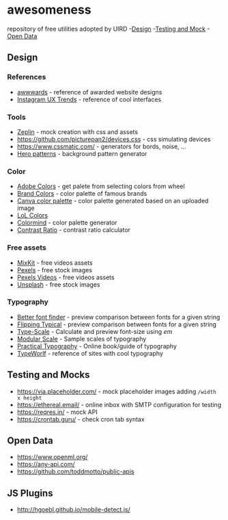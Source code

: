 # awesomeness
repository of free utilities adopted by UIRD
-[Design](#design)
-[Testing and Mock](#testing-and-mock)
-[Open Data](#open-data)

## Design

### References
- [awwwards](https://www.awwwards.com/) - reference of awarded website designs
- [Instagram UX Trends](https://www.instagram.com/ux_trends/) - reference of cool interfaces

### Tools
- [Zeplin](https://zeplin.io) - mock creation with css and assets
- https://github.com/picturepan2/devices.css - css simulating devices
- https://www.cssmatic.com/ - generators for bords, noise, ...
- [Hero patterns](http://www.heropatterns.com/) - background pattern generator

### Color
- [Adobe Colors](https://color.adobe.com/pt/create/color-wheel/) - get palete from selecting colors from wheel
- [Brand Colors](https://brandcolors.net/) - color palette of famous brands
- [Canva color palette](https://www.canva.com/color-palette/) - color palette generated based on an uploaded image
- [LoL Colors](https://www.webdesignrankings.com/resources/lolcolors/)
- [Colormind](http://colormind.io/) - color palette generator
- [Contrast Ratio](https://contrast-ratio.com/) - contrast ratio calculator

### Free assets 
- [MixKit](https://mixkit.co/) - free videos assets
- [Pexels](https://www.pexels.com/) - free stock images
- [Pexels Videos](https://www.pexels.com/videos/) - free videos assets
- [Unsplash](https://unsplash.com/) - free stock images

### Typography
- [Better font finder](https://jmattthew.github.io/better-font-finder/better-font-finder.html) - preview comparison between fonts for a given string
- [Flipping Typical](http://flippingtypical.com/) - preview comparison between fonts for a given string
- [Type-Scale](https://type-scale.com/) - Calculate and preview font-size using *em*
- [Modular Scale](https://www.modularscale.com/) - Sample scales of typography
- [Practical Typography](https://practicaltypography.com/) - Online book/guide of typography
- [TypeWorlf](https://www.typewolf.com/) - reference of sites with cool typography


## Testing and Mocks
- https://via.placeholder.com/ - mock placeholder images adding `/width x height`
- https://ethereal.email/ - online inbox with SMTP configuration for testing
- https://reqres.in/ - mock API
- https://crontab.guru/ - check cron tab syntax

## Open Data
- https://www.openml.org/
- https://any-api.com/
- https://github.com/toddmotto/public-apis


## JS Plugins
- http://hgoebl.github.io/mobile-detect.js/
